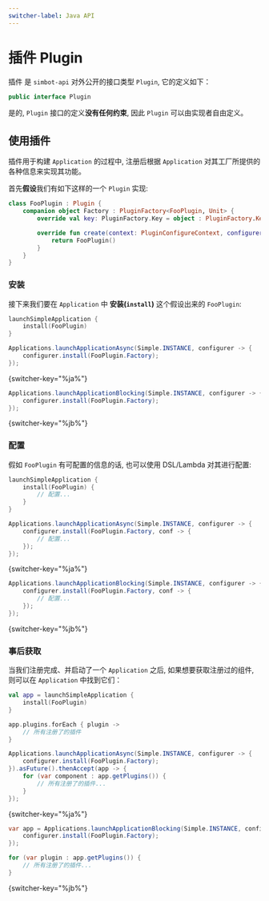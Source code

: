 ```yaml
---
switcher-label: Java API
---
```


# 插件 Plugin

<tooltip term="插件"><control>插件</control></tooltip>
是 `simbot-api` 对外公开的接口类型 `Plugin`, 它的定义如下：

```Kotlin
public interface Plugin
```

是的, `Plugin` 接口的定义**没有任何约束**, 因此 `Plugin` 可以由实现者自由定义。

## 使用插件

插件用于构建 `Application` 的过程中, 注册后根据 `Application` 对其工厂所提供的各种信息来实现其功能。

首先**假设**我们有如下这样的一个 `Plugin` 实现:

```Kotlin
class FooPlugin : Plugin {
    companion object Factory : PluginFactory<FooPlugin, Unit> {
        override val key: PluginFactory.Key = object : PluginFactory.Key {}

        override fun create(context: PluginConfigureContext, configurer: ConfigurerFunction<Unit>): FooPlugin {
            return FooPlugin()
        }
    }
}
```

### 安装

接下来我们要在 `Application` 中 **安装(`install`)** 这个假设出来的 `FooPlugin`: 

<tabs group="code">
<tab title="Kotlin" group-key="Kotlin">

```Kotlin
launchSimpleApplication {
    install(FooPlugin)
}
```

</tab>
<tab title="Java" group-key="Java">

```Java
Applications.launchApplicationAsync(Simple.INSTANCE, configurer -> {
    configurer.install(FooPlugin.Factory);
});
```
{switcher-key="%ja%"}

```Java
Applications.launchApplicationBlocking(Simple.INSTANCE, configurer -> {
    configurer.install(FooPlugin.Factory);
});
```
{switcher-key="%jb%"}

</tab>
</tabs>

### 配置

假如 `FooPlugin` 有可配置的信息的话, 也可以使用 DSL/Lambda 对其进行配置:

<tabs group="code">
<tab title="Kotlin" group-key="Kotlin">

```Kotlin
launchSimpleApplication {
    install(FooPlugin) {
        // 配置...
    }
}
```

</tab>
<tab title="Java" group-key="Java">

```Java
Applications.launchApplicationAsync(Simple.INSTANCE, configurer -> {
    configurer.install(FooPlugin.Factory, conf -> {
        // 配置...
    });
});
```
{switcher-key="%ja%"}

```Java
Applications.launchApplicationBlocking(Simple.INSTANCE, configurer -> {
    configurer.install(FooPlugin.Factory, conf -> {
        // 配置...
    });
});
```
{switcher-key="%jb%"}

</tab>
</tabs>

### 事后获取

当我们注册完成、并启动了一个 `Application` 之后, 如果想要获取注册过的组件, 则可以在 `Application`
中找到它们：

<tabs group="code">
<tab title="Kotlin" group-key="Kotlin">

```Kotlin
val app = launchSimpleApplication {
    install(FooPlugin)
}

app.plugins.forEach { plugin ->
    // 所有注册了的插件
}
```

</tab>
<tab title="Java" group-key="Java">

```Java
Applications.launchApplicationAsync(Simple.INSTANCE, configurer -> {
    configurer.install(FooPlugin.Factory);
}).asFuture().thenAccept(app -> {
    for (var component : app.getPlugins()) {
        // 所有注册了的插件...
    }
});
```
{switcher-key="%ja%"}

```Java
var app = Applications.launchApplicationBlocking(Simple.INSTANCE, configurer -> {
    configurer.install(FooPlugin.Factory);
});

for (var plugin : app.getPlugins()) {
    // 所有注册了的插件...
}
```
{switcher-key="%jb%"}

</tab>
</tabs>

